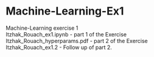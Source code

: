# Machine-Learning-Ex1
Machine-Learning exercise 1<br/> 
Itzhak_Rouach_ex1.ipynb - part 1 of the Exercise<br/> 
Itzhak_Rouach_hyperparams.pdf - part 2 of the Exercise<br/> 
Itzhak_Rouach_ex1.2 - Follow up of part 2.
